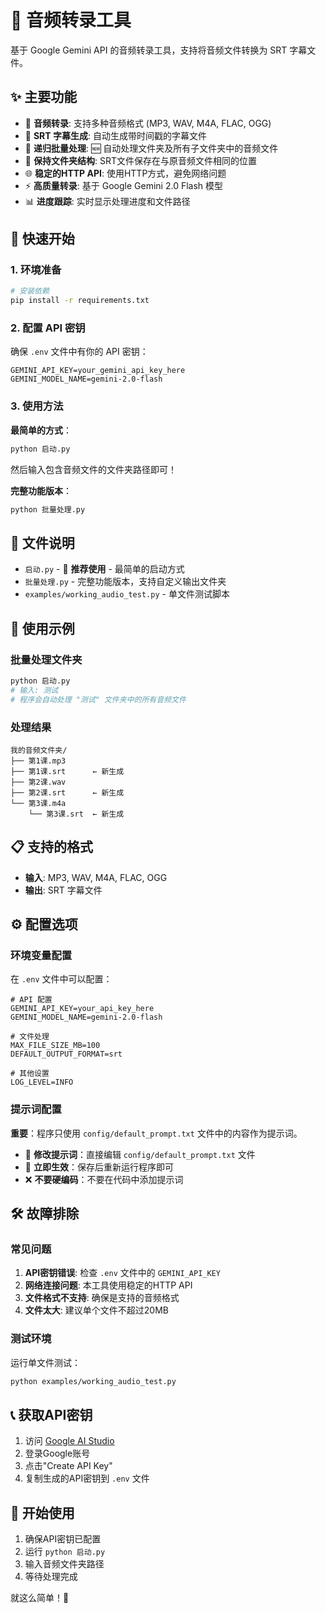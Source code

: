 # 🎵 音频转录工具

基于 Google Gemini API 的音频转录工具，支持将音频文件转换为 SRT 字幕文件。

## ✨ 主要功能

- 🎤 **音频转录**: 支持多种音频格式 (MP3, WAV, M4A, FLAC, OGG)
- 📝 **SRT 字幕生成**: 自动生成带时间戳的字幕文件
- 🔄 **递归批量处理**: 🆕 自动处理文件夹及所有子文件夹中的音频文件
- 📁 **保持文件夹结构**: SRT文件保存在与原音频文件相同的位置
- 🌐 **稳定的HTTP API**: 使用HTTP方式，避免网络问题
- ⚡ **高质量转录**: 基于 Google Gemini 2.0 Flash 模型
- 📊 **进度跟踪**: 实时显示处理进度和文件路径

## 🚀 快速开始

### 1. 环境准备

```bash
# 安装依赖
pip install -r requirements.txt
```

### 2. 配置 API 密钥

确保 `.env` 文件中有你的 API 密钥：

```env
GEMINI_API_KEY=your_gemini_api_key_here
GEMINI_MODEL_NAME=gemini-2.0-flash
```

### 3. 使用方法

**最简单的方式**：
```bash
python 启动.py
```

然后输入包含音频文件的文件夹路径即可！

**完整功能版本**：
```bash
python 批量处理.py
```

## 📁 文件说明

- `启动.py` - 🌟 **推荐使用** - 最简单的启动方式
- `批量处理.py` - 完整功能版本，支持自定义输出文件夹
- `examples/working_audio_test.py` - 单文件测试脚本

## 🎯 使用示例

### 批量处理文件夹

```bash
python 启动.py
# 输入: 测试
# 程序会自动处理 "测试" 文件夹中的所有音频文件
```

### 处理结果

```
我的音频文件夹/
├── 第1课.mp3
├── 第1课.srt      ← 新生成
├── 第2课.wav
├── 第2课.srt      ← 新生成
└── 第3课.m4a
    └── 第3课.srt  ← 新生成
```

## 📋 支持的格式

- **输入**: MP3, WAV, M4A, FLAC, OGG
- **输出**: SRT 字幕文件

## ⚙️ 配置选项

### 环境变量配置

在 `.env` 文件中可以配置：

```env
# API 配置
GEMINI_API_KEY=your_api_key_here
GEMINI_MODEL_NAME=gemini-2.0-flash

# 文件处理
MAX_FILE_SIZE_MB=100
DEFAULT_OUTPUT_FORMAT=srt

# 其他设置
LOG_LEVEL=INFO
```

### 提示词配置

**重要**：程序只使用 `config/default_prompt.txt` 文件中的内容作为提示词。

- 📝 **修改提示词**：直接编辑 `config/default_prompt.txt` 文件
- 🔄 **立即生效**：保存后重新运行程序即可
- ❌ **不要硬编码**：不要在代码中添加提示词

## 🛠️ 故障排除

### 常见问题

1. **API密钥错误**: 检查 `.env` 文件中的 `GEMINI_API_KEY`
2. **网络连接问题**: 本工具使用稳定的HTTP API
3. **文件格式不支持**: 确保是支持的音频格式
4. **文件太大**: 建议单个文件不超过20MB

### 测试环境

运行单文件测试：
```bash
python examples/working_audio_test.py
```

## 📞 获取API密钥

1. 访问 [Google AI Studio](https://makersuite.google.com/app/apikey)
2. 登录Google账号
3. 点击"Create API Key"
4. 复制生成的API密钥到 `.env` 文件

## 🎉 开始使用

1. 确保API密钥已配置
2. 运行 `python 启动.py`
3. 输入音频文件夹路径
4. 等待处理完成

就这么简单！🚀
